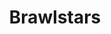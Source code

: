 ---
title: Brawlstars
crosslinks:
- politics
- ClashRoyale
- Brawl_Stars
- BrawlRecruit
- titlegore
- helpmewin
- UofT
- applehelp
- 2qd0t28
- polymerclay
- Agario
- CompetitiveBrawlStars
- SummerReddit
- innersanctumwow
---